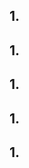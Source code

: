## 1.
## 1.
## 1.
## 1.
## 1.



[comment]: <> (![]&#40; ""&#41;)
[comment]: <> (![]&#40; ""&#41;)
[comment]: <> (![]&#40; ""&#41;)